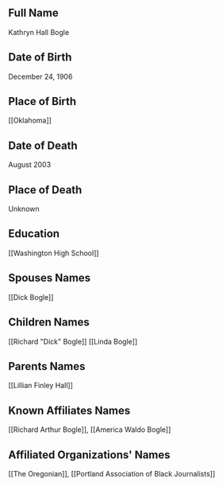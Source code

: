 ## Full Name
Kathryn Hall Bogle

## Date of Birth
December 24, 1906

## Place of Birth
[[Oklahoma]]

## Date of Death
August 2003

## Place of Death
Unknown

## Education
[[Washington High School]]


## Spouses Names
[[Dick Bogle]]

## Children Names
[[Richard "Dick" Bogle]]
[[Linda Bogle]]

## Parents Names
[[Lillian Finley Hall]]

## Known Affiliates Names
[[Richard Arthur Bogle]], [[America Waldo Bogle]]

## Affiliated Organizations' Names
[[The Oregonian]], [[Portland Association of Black Journalists]]

